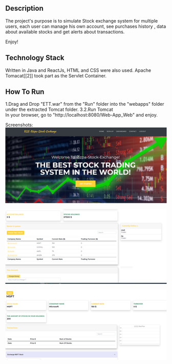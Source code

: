 
## Description

The project's purpose is to simulate Stock exchange system for multiple users, each user can manage his own account, see purchases history , data about available stocks and get alerts about transactions.

Enjoy!

## Technology Stack

Written in Java and ReactJs, HTML and CSS were also used. Apache Tomacat[[2]] took part as the Servlet Container.

## How To Run
 1.Drag and Drop "ETT.war" from the "Run" folder into the "webapps" folder under the extracted Tomcat folder.
 3.2.Run Tomcat                 
 In your browser, go to "http://localhost:8080/Web-App_Web" and enjoy.

Screenshots:
![screenshot1](/web1.PNG)

![screenshot1](/web2.PNG)

![screenshot1](/web3.PNG)
